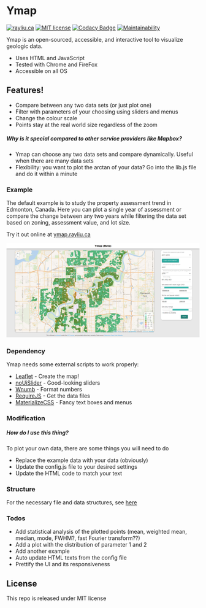 # Ymap

[![rayliu.ca](https://img.shields.io/website/https/ymap.rayliu.ca.svg?down_message=failing&label=build&up_message=passing)](https://ymap.rayliu.ca)
[![MIT license](https://img.shields.io/badge/license-MIT-blue.svg)](https://raw.githubusercontent.com/rayliuca/Ymap/master/LICENSE)
[![Codacy Badge](https://api.codacy.com/project/badge/Grade/7440bc9c90c7466494e4268fe1d1c520)](https://www.codacy.com/app/rayliuca/Ymap?utm_source=github.com&amp;utm_medium=referral&amp;utm_content=rayliuca/Ymap&amp;utm_campaign=Badge_Grade)
[![Maintainability](https://api.codeclimate.com/v1/badges/f7f25493fc388f34ebeb/maintainability)](https://codeclimate.com/github/rayliuca/Ymap/maintainability)

Ymap is an open-sourced, accessible, and interactive tool to visualize geologic data. 

- Uses HTML and JavaScript
- Tested with Chrome and FireFox
- Accessible on all OS

## Features!

  - Compare between any two data sets (or just plot one)
  - Filter with parameters of your choosing using sliders and menus
  - Change the colour scale
  - Points stay at the real world size regardless of the zoom 

##### Why is it special compared to other service providers like Mapbox?
-	Ymap can choose any two data sets and compare dynamically. Useful when there are many data sets
-	Flexibility: you want to plot the arctan of your data? Go into the lib.js file and do it within a minute 
### Example


The default example is to study the property assessment trend in Edmonton, Canada. Here you can plot a single year of assessment or compare the change between any two years while filtering the data set based on zoning, assessment value, and lot size.

Try it out online at [ymap.rayliu.ca](https://ymap.rayliu.ca/)

<kbd>![Ymap pre-view]( https://raw.githubusercontent.com/rayliuca/Ymap/master/doc/example_edmonton.png) </kbd>

### Dependency

Ymap needs some external scripts to work properly:

* [Leaflet] - Create the map!
* [noUiSlider] - Good-looking sliders
* [Wnumb] - Format numbers
* [RequireJS] - Get the data files
* [MaterializeCSS] - Fancy text boxes and menus


### Modification

##### How do I use this thing?

To plot your own data, there are some things you will need to do

-	Replace the example data with your data (obviously)
-	Update the config.js file to your desired settings
-	Update the HTML code to match your text 


### Structure
For the necessary file and data structures, see [here]( https://github.com/rayliuca/Ymap/blob/master/doc/structure.md)


### Todos

 - Add statistical analysis of the plotted points (mean, weighted mean, median, mode, FWHM?,  fast Fourier transform??)
- Add a plot with the distribution of parameter 1 and 2
- Add another example
- Auto update HTML texts from the config file
- Prettify the UI and its responsiveness



License
----

This repo is released under MIT license


[Leaflet]: <https://github.com/Leaflet/Leaflet>
[noUiSlider]: <https://github.com/Leaflet/Leaflet>
[Wnumb]: <https://github.com/Leaflet/Leaflet>
[RequireJS]: <https://github.com/Leaflet/Leaflet>
[MaterializeCSS]: <https://github.com/Leaflet/Leaflet>

